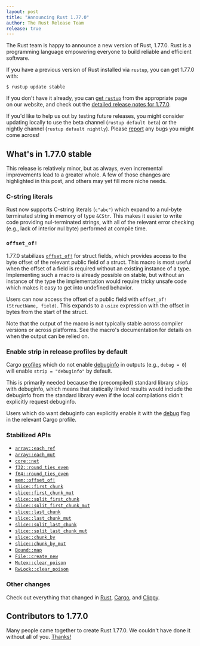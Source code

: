 ```yaml
---
layout: post
title: "Announcing Rust 1.77.0"
author: The Rust Release Team
release: true
---
```


The Rust team is happy to announce a new version of Rust, 1.77.0. Rust is a programming language empowering everyone to build reliable and efficient software.

If you have a previous version of Rust installed via `rustup`, you can get 1.77.0 with:

```console
$ rustup update stable
```

If you don't have it already, you can [get `rustup`](https://www.rust-lang.org/install.html) from the appropriate page on our website, and check out the [detailed release notes for 1.77.0](https://doc.rust-lang.org/nightly/releases.html#version-77-2024-03-21).

If you'd like to help us out by testing future releases, you might consider updating locally to use the beta channel (`rustup default beta`) or the nightly channel (`rustup default nightly`). Please [report](https://github.com/rust-lang/rust/issues/new/choose) any bugs you might come across!

## What's in 1.77.0 stable

This release is relatively minor, but as always, even incremental improvements lead to a greater whole. A few of those changes are highlighted in this post, and others may yet fill more niche needs.

### C-string literals

Rust now supports C-string literals (`c"abc"`) which expand to a nul-byte
terminated string in memory of type `&CStr`. This makes it easier to write code
providing nul-terminated strings, with all of the relevant error checking (e.g.,
lack of interior nul byte) performed at compile time.

### `offset_of!`

1.77.0 stabilizes [`offset_of!`] for struct fields, which provides access to the
byte offset of the relevant public field of a struct. This macro is most useful
when the offset of a field is required without an existing instance of a type.
Implementing such a macro is already possible on stable, but without an
instance of the type the implementation would require tricky unsafe code which
makes it easy to get into undefined behavior.

Users can now access the offset of a public field with `offset_of!(StructName,
field)`. This expands to a `usize` expression with the offset in bytes from the
start of the struct.

Note that the output of the macro is not typically stable across compiler
versions or across platforms. See the macro's documentation for details on when the output can be relied on.

[`offset_of!`]: https://doc.rust-lang.org/nightly/std/mem/macro.offset_of.html

### Enable strip in release profiles by default

Cargo [profiles](https://doc.rust-lang.org/stable/cargo/reference/profiles.html)
which do not enable [debuginfo](https://doc.rust-lang.org/stable/cargo/reference/profiles.html#debug) in
outputs (e.g., `debug = 0`) will enable `strip = "debuginfo"` by default.

This is primarily needed because the (precompiled) standard library ships with
debuginfo, which means that statically linked results would include the
debuginfo from the standard library even if the local compilations didn't
explicitly request debuginfo.

Users which do want debuginfo can explicitly enable it with the
[debug](https://doc.rust-lang.org/stable/cargo/reference/profiles.html#debug)
flag in the relevant Cargo profile.

### Stabilized APIs

- [`array::each_ref`](https://doc.rust-lang.org/stable/std/primitive.array.html#method.each_ref)
- [`array::each_mut`](https://doc.rust-lang.org/stable/std/primitive.array.html#method.each_mut)
- [`core::net`](https://doc.rust-lang.org/stable/core/net/index.html)
- [`f32::round_ties_even`](https://doc.rust-lang.org/stable/std/primitive.f32.html#method.round_ties_even)
- [`f64::round_ties_even`](https://doc.rust-lang.org/stable/std/primitive.f64.html#method.round_ties_even)
- [`mem::offset_of!`](https://doc.rust-lang.org/stable/std/mem/macro.offset_of.html)
- [`slice::first_chunk`](https://doc.rust-lang.org/stable/std/primitive.slice.html#method.first_chunk)
- [`slice::first_chunk_mut`](https://doc.rust-lang.org/stable/std/primitive.slice.html#method.first_chunk_mut)
- [`slice::split_first_chunk`](https://doc.rust-lang.org/stable/std/primitive.slice.html#method.split_first_chunk)
- [`slice::split_first_chunk_mut`](https://doc.rust-lang.org/stable/std/primitive.slice.html#method.split_first_chunk_mut)
- [`slice::last_chunk`](https://doc.rust-lang.org/stable/std/primitive.slice.html#method.last_chunk)
- [`slice::last_chunk_mut`](https://doc.rust-lang.org/stable/std/primitive.slice.html#method.last_chunk_mut)
- [`slice::split_last_chunk`](https://doc.rust-lang.org/stable/std/primitive.slice.html#method.split_last_chunk)
- [`slice::split_last_chunk_mut`](https://doc.rust-lang.org/stable/std/primitive.slice.html#method.split_last_chunk_mut)
- [`slice::chunk_by`](https://doc.rust-lang.org/stable/std/primitive.slice.html#method.chunk_by)
- [`slice::chunk_by_mut`](https://doc.rust-lang.org/stable/std/primitive.slice.html#method.chunk_by_mut)
- [`Bound::map`](https://doc.rust-lang.org/stable/std/ops/enum.Bound.html#method.map)
- [`File::create_new`](https://doc.rust-lang.org/stable/std/fs/struct.File.html#method.create_new)
- [`Mutex::clear_poison`](https://doc.rust-lang.org/stable/std/sync/struct.Mutex.html#method.clear_poison)
- [`RwLock::clear_poison`](https://doc.rust-lang.org/stable/std/sync/struct.RwLock.html#method.clear_poison)

### Other changes

Check out everything that changed in [Rust](https://github.com/rust-lang/rust/releases/tag/1.77.0), [Cargo](https://github.com/rust-lang/cargo/blob/master/CHANGELOG.md#cargo-177-2024-03-21), and [Clippy](https://github.com/rust-lang/rust-clippy/blob/master/CHANGELOG.md#rust-177).

## Contributors to 1.77.0

Many people came together to create Rust 1.77.0. We couldn't have done it without all of you. [Thanks!](https://thanks.rust-lang.org/rust/1.77.0/)
